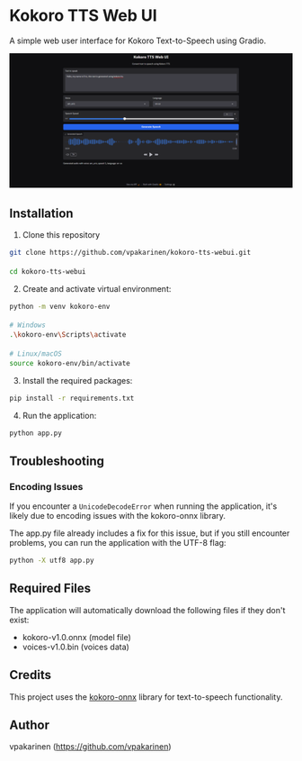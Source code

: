 # Kokoro TTS Web UI

A simple web user interface for Kokoro Text-to-Speech using Gradio.

![Kokoro TTS Web UI Preview](kokoro-tts-webui-preview.png)

## Installation

1. Clone this repository

```bash
git clone https://github.com/vpakarinen/kokoro-tts-webui.git

cd kokoro-tts-webui
```

2. Create and activate virtual environment:

```bash
python -m venv kokoro-env

# Windows
.\kokoro-env\Scripts\activate

# Linux/macOS
source kokoro-env/bin/activate
```

3. Install the required packages:

```bash
pip install -r requirements.txt
```

4. Run the application:

```bash
python app.py
```

## Troubleshooting

### Encoding Issues

If you encounter a `UnicodeDecodeError` when running the application, it's likely due to encoding issues with the kokoro-onnx library. 

The app.py file already includes a fix for this issue, but if you still encounter problems, you can run the application with the UTF-8 flag:

```bash
python -X utf8 app.py
```

## Required Files

The application will automatically download the following files if they don't exist:
- kokoro-v1.0.onnx (model file)
- voices-v1.0.bin (voices data)

## Credits

This project uses the [kokoro-onnx](https://github.com/thewh1teagle/kokoro-onnx) library for text-to-speech functionality.

## Author

vpakarinen (https://github.com/vpakarinen)
